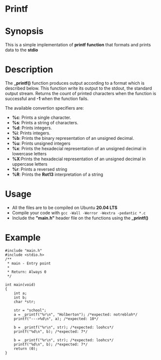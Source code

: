 # Printf
# Synopsis
This is a simple implementation of **printf function** that formats and prints data to the **stdio**

# Description
The **_printf()** function produces output according to a format which is described below. This function write its output to the stdout, the standard output stream. Returns the count of printed characters when the function is successful and **-1** when the function fails.

The available convertion specifiers are:

- **%c**: Prints a single character.
- **%s**: Prints a string of characters.
- **%d**: Prints integers.
- **%i**: Prints integers.
- **%b**: Prints the binary representation of an unsigned decimal.
- **%u**: Prints unsigned integers
- **%x**: Prints the hexadecial representation of an unsigned decimal in lowercase letters
- **%X**:Prints the hexadecial representation of an unsigned decimal in uppercase letters
- **%r**: Prints a reversed string
- **%R**: Prints the **Rot13** interpretation of a string
# Usage
- All the files are to be compiled on Ubuntu **20.04 LTS**
- Compile your code with ```gcc -Wall -Werror -Wextra -pedantic *.c```
- Include the **"main.h"** header file on the functions using the **_printf()**
# Example
```
#include "main.h"
#include <stdio.h>
/**
 * main - Entry point
 *
 * Return: Always 0
 */

int main(void)
{
	int a;
	int b;
	char *str;

	str = "school";
	a = _printf("%r\n", "Holberton"); /*expected: notrebloh*/
	printf("--->%d\n", a); /*expected: 10*/

	b = _printf("%r\n", str); /*expected: loohcs*/
	printf("%d\n", b); /*expected: 7*/

	b = _printf("%r\n", str); /*expected: loohcs*/
	printf("%d\n", b); /*expected: 7*/
	return (0);
}
```

